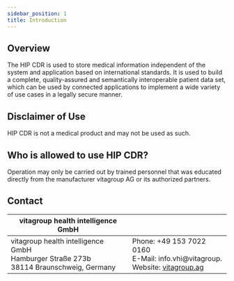 ```yaml
---
sidebar_position: 1
title: Introduction
---
```


## Overview

The HIP CDR is used to store medical information independent of the system and application based on international standards. It is used to build a complete, quality-assured and semantically interoperable patient data set, which can be used by connected applications to implement a wide variety of use cases in a legally secure manner.

## Disclaimer of Use

HIP CDR is not a medical product and may not be used as such.

## Who is allowed to use HIP CDR?

Operation may only be carried out by trained personnel that was educated directly from the manufacturer vitagroup AG or its authorized partners.

## Contact

| vitagroup health intelligence GmbH                  |                                        |
|-----------------------------------------------------|----------------------------------------|
| vitagroup health intelligence GmbH    <br/>     Hamburger Straße 273b <br/> 38114 Braunschweig, Germany | Phone: +49 153 7022 0160  <br/>  E-Mail: info.vhi@vitagroup. <br/>  Website: [vitagroup.ag](https://vitagroup.ag)            |
